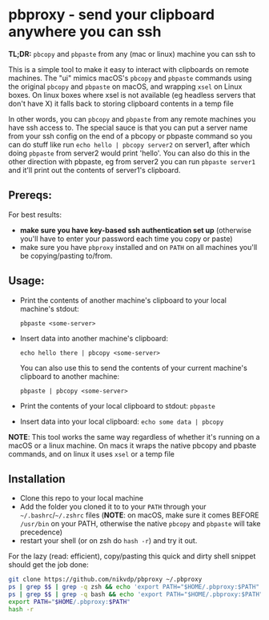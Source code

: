 # pbproxy - send your clipboard anywhere you can ssh

**TL;DR:** `pbcopy` and `pbpaste` from any (mac or linux) machine you can ssh to

This is a simple tool to make it easy to interact with clipboards on remote
machines. The "ui" mimics macOS's `pbcopy` and `pbpaste` commands using the
original `pbcopy` and `pbpaste` on macOS, and wrapping `xsel` on Linux boxes.
On linux boxes where xsel is not available (eg headless servers that don't have
X) it falls back to storing clipboard contents in a temp file

In other words, you can `pbcopy` and `pbpaste` from any remote machines you
have ssh access to. The special sauce is that you can put a server name from
your ssh config on the end of a pbcopy or pbpaste command so you can do stuff
like run `echo hello | pbcopy server2` on server1, after which doing `pbpaste`
from server2 would print 'hello'. You can also do this in the other direction
with pbpaste, eg from server2 you can run `pbpaste server1` and it'll print out
the contents of server1's clipboard.

## Prereqs:

For best results:

- **make sure you have key-based ssh authentication set up** (otherwise you'll
  have to enter your password each time you copy or paste)
- make sure you have `pbproxy` installed and on `PATH` on all machines you'll
  be copying/pasting to/from.

## Usage:

- Print the contents of another machine's clipboard to your local machine's stdout:
  ```
  pbpaste <some-server>
  ```
- Insert data into another machine's clipboard:

  ```
  echo hello there | pbcopy <some-server>
  ```

  You can also use this to send the contents of your current machine's
  clipboard to another machine:

  ```
  pbpaste | pbcopy <some-server>
  ```

- Print the contents of your local clipboard to stdout: `pbpaste`
- Insert data into your local clipboard: `echo some data | pbcopy`

**NOTE**: This tool works the same way regardless of whether it's running on a
macOS or a linux machine. On macs it wraps the native pbcopy and pbaste commands,
and on linux it uses `xsel` or a temp file

## Installation

- Clone this repo to your local machine
- Add the folder you cloned it to to your `PATH` through your
  `~/.bashrc`/`~/.zshrc` files (**NOTE**: on macOS, make sure it comes BEFORE
  `/usr/bin` on your PATH, otherwise the native `pbcopy` and `pbpaste` will
  take precedence)
- restart your shell (or on zsh do `hash -r`) and try it out.

For the lazy (read: efficient), copy/pasting this quick and dirty shell snippet should get the job done:

```bash
git clone https://github.com/nikvdp/pbproxy ~/.pbproxy
ps | grep $$ | grep -q zsh && echo 'export PATH="$HOME/.pbproxy:$PATH"' | tee -a ~/.zshrc
ps | grep $$ | grep -q bash && echo 'export PATH="$HOME/.pbproxy:$PATH"' | tee -a ~/.bashrc
export PATH="$HOME/.pbproxy:$PATH"
hash -r
```
